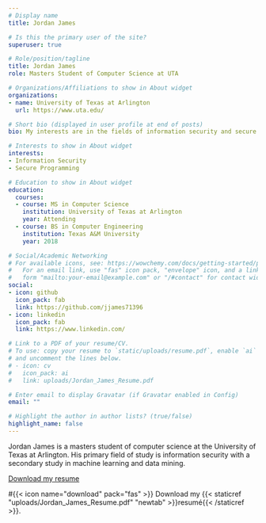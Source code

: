 ```yaml
---
# Display name
title: Jordan James

# Is this the primary user of the site?
superuser: true

# Role/position/tagline
title: Jordan James
role: Masters Student of Computer Science at UTA

# Organizations/Affiliations to show in About widget
organizations:
- name: University of Texas at Arlington
  url: https://www.uta.edu/

# Short bio (displayed in user profile at end of posts)
bio: My interests are in the fields of information security and secure systems.

# Interests to show in About widget
interests:
- Information Security
- Secure Programming

# Education to show in About widget
education:
  courses:
  - course: MS in Computer Science
    institution: University of Texas at Arlington
    year: Attending
  - course: BS in Computer Engineering
    institution: Texas A&M University
    year: 2018

# Social/Academic Networking
# For available icons, see: https://wowchemy.com/docs/getting-started/page-builder/#icons
#   For an email link, use "fas" icon pack, "envelope" icon, and a link in the
#   form "mailto:your-email@example.com" or "/#contact" for contact widget.
social:
- icon: github
  icon_pack: fab
  link: https://github.com/jjames71396
- icon: linkedin
  icon_pack: fab
  link: https://www.linkedin.com/

# Link to a PDF of your resume/CV.
# To use: copy your resume to `static/uploads/resume.pdf`, enable `ai` icons in `params.toml`, 
# and uncomment the lines below.
# - icon: cv
#   icon_pack: ai
#   link: uploads/Jordan_James_Resume.pdf

# Enter email to display Gravatar (if Gravatar enabled in Config)
email: ""

# Highlight the author in author lists? (true/false)
highlight_name: false
---
```


Jordan James is a masters student of computer science at the University of Texas at Arlington. His primary field of study is information security with a secondary study in machine learning and data mining.

<a href="{{ url_for('static', filename='uploads/Jordan_James_Resume.pdf') }}" download>
Download my resume
</a>

#{{< icon name="download" pack="fas" >}} Download my {{< staticref "uploads/Jordan_James_Resume.pdf" "newtab" >}}resumé{{< /staticref >}}.
